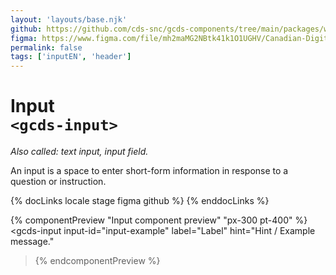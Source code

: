 ```yaml
---
layout: 'layouts/base.njk'
github: https://github.com/cds-snc/gcds-components/tree/main/packages/web/src/components/gcds-input
figma: https://www.figma.com/file/mh2maMG2NBtk41k1O1UGHV/Canadian-Digital-Service%E2%80%A8---GC-Design-System?node-id=855%3A2811&t=ciEmm7GYyGAY73zZ-0
permalink: false
tags: ['inputEN', 'header']
---
```


# Input<br>`<gcds-input>`

_Also called: text input, input field._

An input is a space to enter short-form information in response to a question or instruction.

{% docLinks locale stage figma github %}
{% enddocLinks %}

{% componentPreview "Input component preview" "px-300 pt-400" %}
<gcds-input
input-id="input-example"
label="Label"
hint="Hint / Example message."

> </gcds-input>
> {% endcomponentPreview %}
